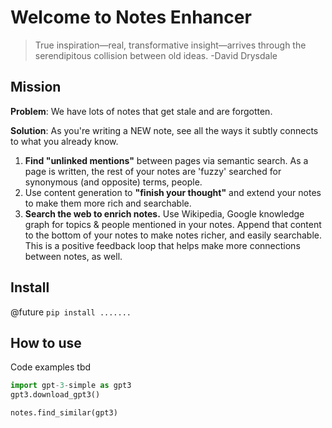 # Welcome to Notes Enhancer
> True inspiration—real, transformative insight—arrives through the serendipitous collision between old ideas. -David Drysdale


## Mission

**Problem**: We have lots of notes that get stale and are forgotten. 

**Solution**: As you're writing a NEW note, see all the ways it subtly connects to what you already know.

1. **Find "unlinked mentions"** between pages via semantic search. As a page is written, the rest of your notes are 'fuzzy' searched for synonymous (and opposite) terms, people.
2. Use content generation to **"finish your thought"** and extend your notes to make them more rich and searchable.
3. **Search the web to enrich notes.** Use Wikipedia, Google knowledge graph for topics & people mentioned in your notes. Append that content to the bottom of your notes to make notes richer, and easily searchable. This is a positive feedback loop that helps make more connections between notes, as well.

## Install

@future `pip install .......`

## How to use

Code examples tbd

```python
import gpt-3-simple as gpt3
gpt3.download_gpt3()

notes.find_similar(gpt3)
```
